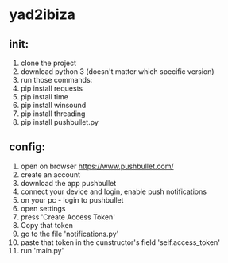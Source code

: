 # yad2ibiza

## init:
1. clone the project
2. download python 3 (doesn't matter which specific version)
3. run those commands:
4. pip install requests
5. pip install time
6. pip install winsound
7. pip install threading
8. pip install pushbullet.py

## config:
1. open on browser https://www.pushbullet.com/
2. create an account
3. download the app pushbullet
4. connect your device and login, enable push notifications
5. on your pc - login to pushbullet
6. open settings
7. press 'Create Access Token'
8. Copy that token
9. go to the file 'notifications.py'
10. paste that token in the cunstructor's field 'self.access_token'
11. run 'main.py'
